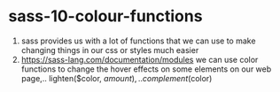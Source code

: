 # sass-10-colour-functions

1. sass provides us with a lot of functions that we can use to make changing things in our css or styles much easier
2. https://sass-lang.com/documentation/modules
we can use color functions to change the hover effects on some elements on our web page,.. lighten($color, $amount),.. complement($color)